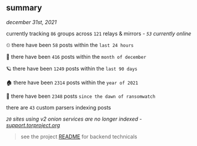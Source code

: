 
## summary
_december 31st, 2021_

currently tracking `86` groups across `121` relays & mirrors - _`53` currently online_

⏲ there have been `58` posts within the `last 24 hours`

🦈 there have been `416` posts within the `month of december`

🪐 there have been `1249` posts within the `last 90 days`

🏚 there have been `2314` posts within the `year of 2021`

🦕 there have been `2348` posts `since the dawn of ransomwatch`

there are `43` custom parsers indexing posts

_`20` sites using v2 onion services are no longer indexed - [support.torproject.org](https://support.torproject.org/onionservices/v2-deprecation/)_

> see the project [README](https://github.com/thetanz/ransomwatch#ransomwatch--) for backend technicals
